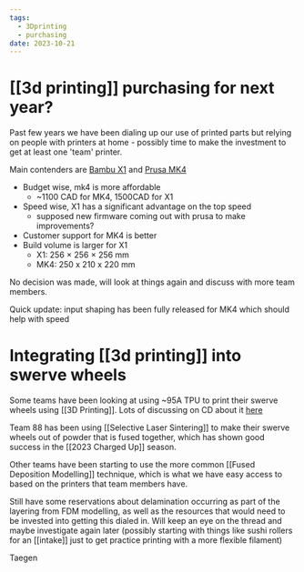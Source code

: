 ```yaml
---
tags:
  - 3Dprinting
  - purchasing
date: 2023-10-21
---
```

# [[3d printing]] purchasing for next year?

Past few years we have been dialing up our use of printed parts but relying on people with printers at home - possibly time to make the investment to get at least one 'team' printer.

Main contenders are [Bambu X1](https://ca.store.bambulab.com/products/x1-carbon-3d-printer) and [Prusa MK4](https://www.prusa3d.com/product/original-prusa-mk4-kit-2/#specs)

- Budget wise, mk4 is more affordable
	- ~1100 CAD for MK4, 1500CAD for X1
- Speed wise, X1 has a significant advantage on the top speed
	- supposed new firmware coming out with prusa to make improvements?
- Customer support for MK4 is better
- Build volume is larger for X1
	- X1: 256 × 256 × 256 mm
	- MK4: 250 x 210 x 220 mm

No decision was made, will look at things again and discuss with more team members.

Quick update: input shaping has been fully released for MK4 which should help with speed
# Integrating [[3d printing]] into swerve wheels

Some teams have been looking at using ~95A TPU to print their swerve wheels using [[3D Printing]].
Lots of discussing on CD about it [here](https://www.chiefdelphi.com/t/tpu90a-grippy-tire-cad-published-finally/438075)

Team 88 has been using [[Selective Laser Sintering]] to make their swerve wheels out of powder that is fused together, which has shown good success in the [[2023 Charged Up]] season. 

Other teams have been starting to use the more common [[Fused Deposition Modelling]] technique, which is what we have easy access to based on the printers that team members have. 

Still have some reservations about delamination occurring as part of the layering from FDM modelling, as well as the resources that would need to be invested into getting this dialed in. Will keep an eye on the thread and maybe investigate again later (possibly starting with things like sushi rollers for an [[intake]] just to get practice printing with a more flexible filament)

Taegen
